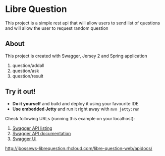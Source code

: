 Libre Question
=================
This project is a simple rest api that will allow users to send list of questions and will allow the user to request random question

About
-----

This project is created with Swagger, Jersey 2 and Spring application 

1. question/addall
2. question/ask
3. question/result

Try it out!
-----------
* **Do it yourself** and build and deploy it using your favourite IDE
* **Use embedded Jetty** and run it right away with `mvn jetty:run`

Check following URLs (running this example on your localhost):

1. [Swagger API listing](http://localhost:8080/libre-question/rest/api-docs/)
2. [Swagger API documentation](http://localhost:8080/libre-question/rest/api-docs/products)
3. [Swagger UI](http://localhost:8080/libre-question/apidocs/)

http://jbossews-librequestion.rhcloud.com/libre-question-web/apidocs/

